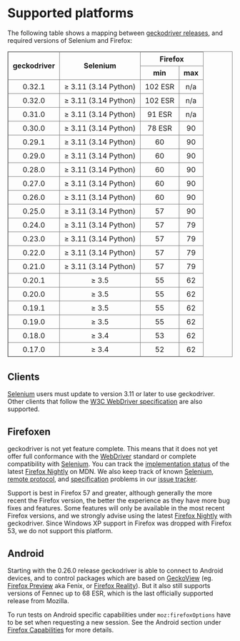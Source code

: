 <!-- markdownlint-disable MD033 -->
# Supported platforms

The following table shows a mapping between [geckodriver releases],
and required versions of Selenium and Firefox:

<style type="text/css">
  table { width: 100%; margin-bottom: 2em; }
  table, th, td { border: solid gray 1px; }
  td, th { padding: 5px 10px; text-align: center; }
</style>

<table>
 <thead>
  <tr>
    <th rowspan="2">geckodriver
    <th rowspan="2">Selenium
    <th colspan="2">Firefox
  </tr>
  <tr>
    <th>min
    <th>max
  </tr>
 </thead>
 <tr>
  <td>0.32.1
  <td>≥ 3.11 (3.14 Python)
  <td>102 ESR
  <td>n/a
 <tr>
  <td>0.32.0
  <td>≥ 3.11 (3.14 Python)
  <td>102 ESR
  <td>n/a
 <tr>
  <td>0.31.0
  <td>≥ 3.11 (3.14 Python)
  <td>91 ESR
  <td>n/a
 <tr>
 <tr>
  <td>0.30.0
  <td>≥ 3.11 (3.14 Python)
  <td>78 ESR
  <td>90
 <tr>
  <td>0.29.1
  <td>≥ 3.11 (3.14 Python)
  <td>60
  <td>90
 <tr>
  <td>0.29.0
  <td>≥ 3.11 (3.14 Python)
  <td>60
  <td>90
 <tr>
  <td>0.28.0
  <td>≥ 3.11 (3.14 Python)
  <td>60
  <td>90
 <tr>
  <td>0.27.0
  <td>≥ 3.11 (3.14 Python)
  <td>60
  <td>90
 <tr>
  <td>0.26.0
  <td>≥ 3.11 (3.14 Python)
  <td>60
  <td>90
 <tr>
  <td>0.25.0
  <td>≥ 3.11 (3.14 Python)
  <td>57
  <td>90
 <tr>
  <td>0.24.0
  <td>≥ 3.11 (3.14 Python)
  <td>57
  <td>79
 <tr>
  <td>0.23.0
  <td>≥ 3.11 (3.14 Python)
  <td>57
  <td>79
 <tr>
  <td>0.22.0
  <td>≥ 3.11 (3.14 Python)
  <td>57
  <td>79
 <tr>
  <td>0.21.0
  <td>≥ 3.11 (3.14 Python)
  <td>57
  <td>79
 <tr>
  <td>0.20.1
  <td>≥ 3.5
  <td>55
  <td>62
 <tr>
  <td>0.20.0
  <td>≥ 3.5
  <td>55
  <td>62
 <tr>
  <td>0.19.1
  <td>≥ 3.5
  <td>55
  <td>62
 <tr>
  <td>0.19.0
  <td>≥ 3.5
  <td>55
  <td>62
 <tr>
  <td>0.18.0
  <td>≥ 3.4
  <td>53
  <td>62
 <tr>
  <td>0.17.0
  <td>≥ 3.4
  <td>52
  <td>62
</table>

## Clients

[Selenium] users must update to version 3.11 or later to use geckodriver.
Other clients that follow the [W3C WebDriver specification][WebDriver]
are also supported.

## Firefoxen

geckodriver is not yet feature complete.  This means that it does
not yet offer full conformance with the [WebDriver] standard
or complete compatibility with [Selenium].  You can track the
[implementation status] of the latest [Firefox Nightly] on MDN.
We also keep track of known [Selenium], [remote protocol], and
[specification] problems in our [issue tracker].

Support is best in Firefox 57 and greater, although generally the more
recent the Firefox version, the better the experience as they have
more bug fixes and features.  Some features will only be available
in the most recent Firefox versions, and we strongly advise using the
latest [Firefox Nightly] with geckodriver.  Since Windows XP support
in Firefox was dropped with Firefox 53, we do not support this platform.

## Android

Starting with the 0.26.0 release geckodriver is able to connect
to Android devices, and to control packages which are based on [GeckoView]
(eg. [Firefox Preview] aka Fenix, or [Firefox Reality]). But it also still
supports versions of Fennec up to 68 ESR, which is the last officially
supported release from Mozilla.

To run tests on Android specific capabilities under `moz:firefoxOptions`
have to be set when requesting a new session. See the Android section under
[Firefox Capabilities](Capabilities.html#android) for more details.

[geckodriver releases]: https://github.com/mozilla/geckodriver/releases
[Selenium]: https://github.com/seleniumhq/selenium
[WebDriver]: https://w3c.github.io/webdriver/
[implementation status]: https://bugzilla.mozilla.org/showdependencytree.cgi?id=721859&hide_resolved=1
[remote protocol]: https://github.com/mozilla/geckodriver/issues?q=is%3Aissue+is%3Aopen+label%3Amarionette
[specification]: https://github.com/mozilla/geckodriver/issues?q=is%3Aissue+is%3Aopen+label%3Aspec
[issue tracker]: https://github.com/mozilla/geckodriver/issues
[Firefox Nightly]: https://nightly.mozilla.org/
[GeckoView]: https://wiki.mozilla.org/Mobile/GeckoView
[Firefox Preview]: https://play.google.com/store/apps/details?id=org.mozilla.fenix
[Firefox Reality]: https://play.google.com/store/apps/details?id=org.mozilla.vrbrowser
